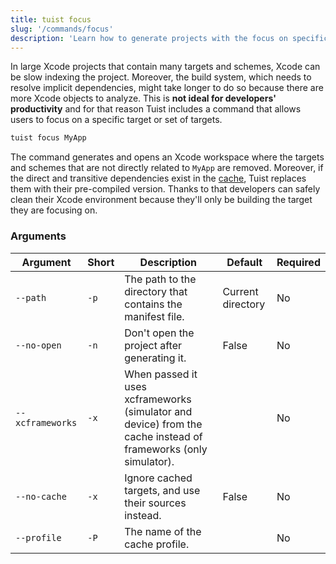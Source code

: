 ```yaml
---
title: tuist focus
slug: '/commands/focus'
description: 'Learn how to generate projects with the focus on specific targets removing the unnecessary targets and schemes, and replacing direct and transitive dependencies with pre-compiled targets from the cache.'
---
```


In large Xcode projects that contain many targets and schemes, Xcode can be slow indexing the project.
Moreover, the build system, which needs to resolve implicit dependencies, might take longer to do so because there are more Xcode objects to analyze.
This is **not ideal for developers' productivity** and for that reason Tuist includes a command that allows users to focus on a specific target or set of targets.

```bash
tuist focus MyApp
```

The command generates and opens an Xcode workspace where the targets and schemes that are not directly related to `MyApp` are removed.
Moreover, if the direct and transitive dependencies exist in the [cache](building-at-scale/caching.md),
Tuist replaces them with their pre-compiled version.
Thanks to that developers can safely clean their Xcode environment because they'll only be building the target they are focusing on.

### Arguments

| Argument          | Short | Description                                                                                                    | Default           | Required |
| ----------------- | ----- | -------------------------------------------------------------------------------------------------------------- | ----------------- | -------- |
| `--path `         | `-p`  | The path to the directory that contains the manifest file.                                                     | Current directory | No       |
| `--no-open `      | `-n`  | Don't open the project after generating it.                                                                    | False             | No       |
| `--xcframeworks ` | `-x`  | When passed it uses xcframeworks (simulator and device) from the cache instead of frameworks (only simulator). |                   | No       |
| `--no-cache `     | `-x`  | Ignore cached targets, and use their sources instead.                                                          | False             | No       |
| `--profile `      | `-P`  | The name of the cache profile.                                                                                 |                   | No       |
